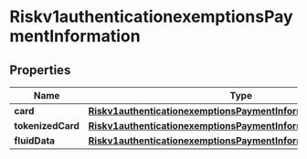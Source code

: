 
# Riskv1authenticationexemptionsPaymentInformation

## Properties
Name | Type | Description | Notes
------------ | ------------- | ------------- | -------------
**card** | [**Riskv1authenticationexemptionsPaymentInformationCard**](Riskv1authenticationexemptionsPaymentInformationCard.md) |  |  [optional]
**tokenizedCard** | [**Riskv1authenticationexemptionsPaymentInformationTokenizedCard**](Riskv1authenticationexemptionsPaymentInformationTokenizedCard.md) |  |  [optional]
**fluidData** | [**Riskv1authenticationexemptionsPaymentInformationFluidData**](Riskv1authenticationexemptionsPaymentInformationFluidData.md) |  |  [optional]



